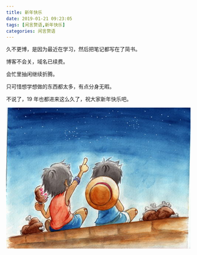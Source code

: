```yaml
---
title: 新年快乐
date: 2019-01-21 09:23:05
tags: [闲言赘语,新年快乐]
categories: 闲言赘语
---
```


久不更博，是因为最近在学习，然后把笔记都写在了简书。

博客不会关，域名已续费。

会忙里抽闲继续折腾。

只可惜想学想做的东西都太多，有点分身无暇。

不说了，19 年也都进来这么久了，祝大家新年快乐吧。

![](happy-2019/img.jpg)
